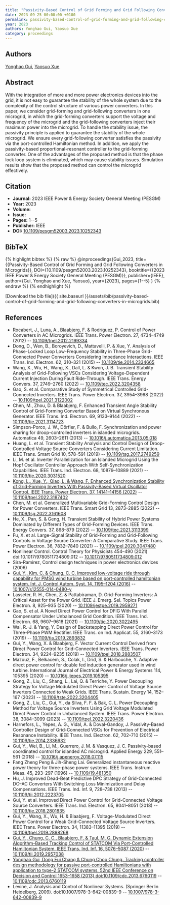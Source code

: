```yaml
---
title: "Passivity-Based Control of Grid Forming and Grid Following Converters in Microgrids"
date: 2023-09-25 00:00:00 +0100
permalink: passivity-based-control-of-grid-forming-and-grid-following-converters-in-microgrids
year: 2023
authors: Yonghao Gui, Yaosuo Xue
category: proceedings
---
```

 
## Authors
[Yonghao Gui](authors/yonghao-gui), [Yaosuo Xue](authors/yaosuo-xue)
 
## Abstract
With the integration of more and more power electronics devices into the grid, it is not easy to guarantee the stability of the whole system due to the complexity of the control structure of various power converters. In this paper, we consider grid-forming and grid-following converters in one microgrid, in which the grid-forming converters support the voltage and frequency of the microgrid and the grid-following converters inject their maximum power into the microgrid. To handle the stability issue, the passivity principle is applied to guarantee the stability of the whole microgrid. We ensure every grid-following converter satisfies the passivity via the port-controlled Hamiltonian method. In addition, we apply the passivity-based proportional-resonant controller to the grid-forming converter. One of the advantages of the proposed method is that the phase lock loop system is eliminated, which may cause stability issues. Simulation results show that the proposed method can control the microgrid effectively.
 
## Citation
- **Journal:** 2023 IEEE Power &amp; Energy Society General Meeting (PESGM)
- **Year:** 2023
- **Volume:** 
- **Issue:** 
- **Pages:** 1--5
- **Publisher:** IEEE
- **DOI:** [10.1109/pesgm52003.2023.10252343](https://doi.org/10.1109/pesgm52003.2023.10252343)
 
## BibTeX
{% highlight bibtex %}
{% raw %}
@inproceedings{Gui_2023,
  title={{Passivity-Based Control of Grid Forming and Grid Following Converters in Microgrids}},
  DOI={10.1109/pesgm52003.2023.10252343},
  booktitle={{2023 IEEE Power &amp; Energy Society General Meeting (PESGM)}},
  publisher={IEEE},
  author={Gui, Yonghao and Xue, Yaosuo},
  year={2023},
  pages={1--5}
}
{% endraw %}
{% endhighlight %}
 
[Download the bib file]({{ site.baseurl }}/assets/bib/passivity-based-control-of-grid-forming-and-grid-following-converters-in-microgrids.bib)
 
## References
- Rocabert, J., Luna, A., Blaabjerg, F. & Rodríguez, P. Control of Power Converters in AC Microgrids. IEEE Trans. Power Electron. 27, 4734–4749 (2012) -- [10.1109/tpel.2012.2199334](https://doi.org/10.1109/tpel.2012.2199334)
- Dong, D., Wen, B., Boroyevich, D., Mattavelli, P. & Xue, Y. Analysis of Phase-Locked Loop Low-Frequency Stability in Three-Phase Grid-Connected Power Converters Considering Impedance Interactions. IEEE Trans. Ind. Electron. 62, 310–321 (2015) -- [10.1109/tie.2014.2334665](https://doi.org/10.1109/tie.2014.2334665)
- Wang, X., Wu, H., Wang, X., Dall, L. & Kwon, J. B. Transient Stability Analysis of Grid-Following VSCs Considering Voltage-Dependent Current Injection During Fault Ride-Through. IEEE Trans. Energy Convers. 37, 2749–2760 (2022) -- [10.1109/tec.2022.3204358](https://doi.org/10.1109/tec.2022.3204358)
- Gao, S. et al. Comparative Study of Symmetrical Controlled Grid-Connected Inverters. IEEE Trans. Power Electron. 37, 3954–3968 (2022) -- [10.1109/tpel.2021.3122002](https://doi.org/10.1109/tpel.2021.3122002)
- Chen, M., Zhou, D. & Blaabjerg, F. Enhanced Transient Angle Stability Control of Grid-Forming Converter Based on Virtual Synchronous Generator. IEEE Trans. Ind. Electron. 69, 9133–9144 (2022) -- [10.1109/tie.2021.3114723](https://doi.org/10.1109/tie.2021.3114723)
- Simpson-Porco, J. W., Dörfler, F. & Bullo, F. Synchronization and power sharing for droop-controlled inverters in islanded microgrids. Automatica 49, 2603–2611 (2013) -- [10.1016/j.automatica.2013.05.018](https://doi.org/10.1016/j.automatica.2013.05.018)
- Huang, L. et al. Transient Stability Analysis and Control Design of Droop-Controlled Voltage Source Converters Considering Current Limitation. IEEE Trans. Smart Grid 10, 578–591 (2019) -- [10.1109/tsg.2017.2749259](https://doi.org/10.1109/tsg.2017.2749259)
- Li, M. et al. Inverter Parallelization for an Islanded Microgrid Using the Hopf Oscillator Controller Approach With Self-Synchronization Capabilities. IEEE Trans. Ind. Electron. 68, 10879–10889 (2021) -- [10.1109/tie.2020.3031520](https://doi.org/10.1109/tie.2020.3031520)
- [Kong, L., Xue, Y., Qiao, L. & Wang, F. Enhanced Synchronization Stability of Grid-Forming Inverters With Passivity-Based Virtual Oscillator Control. IEEE Trans. Power Electron. 37, 14141–14156 (2022)](enhanced-synchronization-stability-of-grid-forming-inverters-with-passivity-based-virtual-oscillator-control) -- [10.1109/tpel.2022.3187402](https://doi.org/10.1109/tpel.2022.3187402)
- Chen, M. et al. Generalized Multivariable Grid-Forming Control Design for Power Converters. IEEE Trans. Smart Grid 13, 2873–2885 (2022) -- [10.1109/tsg.2022.3161608](https://doi.org/10.1109/tsg.2022.3161608)
- He, X., Pan, S. & Geng, H. Transient Stability of Hybrid Power Systems Dominated by Different Types of Grid-Forming Devices. IEEE Trans. Energy Convers. 37, 868–879 (2022) -- [10.1109/tec.2021.3113399](https://doi.org/10.1109/tec.2021.3113399)
- Fu, X. et al. Large-Signal Stability of Grid-Forming and Grid-Following Controls in Voltage Source Converter: A Comparative Study. IEEE Trans. Power Electron. 36, 7832–7840 (2021) -- [10.1109/tpel.2020.3047480](https://doi.org/10.1109/tpel.2020.3047480)
- Nonlinear Control. Control Theory for Physicists 454–490 (2021) doi:10.1017/9780511734809.012 -- [10.1017/9780511734809.012](https://doi.org/10.1017/9780511734809.012)
- Sira-Ramirez, Control design techniques in power electronics devices (2006)
- [Gui, Y., Kim, C. & Chung, C. C. Improved low-voltage ride through capability for PMSG wind turbine based on port-controlled hamiltonian system. Int. J. Control Autom. Syst. 14, 1195–1204 (2016)](improved-low-voltage-ride-through-capability-for-pmsg-wind-turbine-based-on-port-controlled-hamiltonian-system) -- [10.1007/s12555-014-0480-y](https://doi.org/10.1007/s12555-014-0480-y)
- Lasseter, R. H., Chen, Z. & Pattabiraman, D. Grid-Forming Inverters: A Critical Asset for the Power Grid. IEEE J. Emerg. Sel. Topics Power Electron. 8, 925–935 (2020) -- [10.1109/jestpe.2019.2959271](https://doi.org/10.1109/jestpe.2019.2959271)
- Gao, S. et al. A Novel Direct Power Control for DFIG With Parallel Compensator Under Unbalanced Grid Condition. IEEE Trans. Ind. Electron. 68, 9607–9618 (2021) -- [10.1109/tie.2020.3022495](https://doi.org/10.1109/tie.2020.3022495)
- Wai, R.-J. & Yang, Y. Design of Backstepping Direct Power Control for Three-Phase PWM Rectifier. IEEE Trans. on Ind. Applicat. 55, 3160–3173 (2019) -- [10.1109/tia.2019.2893832](https://doi.org/10.1109/tia.2019.2893832)
- Gui, Y., Wang, X. & Blaabjerg, F. Vector Current Control Derived from Direct Power Control for Grid-Connected Inverters. IEEE Trans. Power Electron. 34, 9224–9235 (2019) -- [10.1109/tpel.2018.2883507](https://doi.org/10.1109/tpel.2018.2883507)
- Mazouz, F., Belkacem, S., Colak, I., Drid, S. & Harbouche, Y. Adaptive direct power control for double fed induction generator used in wind turbine. International Journal of Electrical Power &amp; Energy Systems 114, 105395 (2020) -- [10.1016/j.ijepes.2019.105395](https://doi.org/10.1016/j.ijepes.2019.105395)
- Gong, Z., Liu, C., Shang, L., Lai, Q. & Terriche, Y. Power Decoupling Strategy for Voltage Modulated Direct Power Control of Voltage Source Inverters Connected to Weak Grids. IEEE Trans. Sustain. Energy 14, 152–167 (2023) -- [10.1109/tste.2022.3204405](https://doi.org/10.1109/tste.2022.3204405)
- Gong, Z., Liu, C., Gui, Y., da Silva, F. F. & Bak, C. L. Power Decoupling Method for Voltage Source Inverters Using Grid Voltage Modulated Direct Power Control in Unbalanced System. IEEE Trans. Power Electron. 38, 3084–3099 (2023) -- [10.1109/tpel.2022.3220436](https://doi.org/10.1109/tpel.2022.3220436)
- Harnefors, L., Yepes, A. G., Vidal, A. & Doval-Gandoy, J. Passivity-Based Controller Design of Grid-Connected VSCs for Prevention of Electrical Resonance Instability. IEEE Trans. Ind. Electron. 62, 702–710 (2015) -- [10.1109/tie.2014.2336632](https://doi.org/10.1109/tie.2014.2336632)
- Gui, Y., Wei, B., Li, M., Guerrero, J. M. & Vasquez, J. C. Passivity-based coordinated control for islanded AC microgrid. Applied Energy 229, 551–561 (2018) -- [10.1016/j.apenergy.2018.07.115](https://doi.org/10.1016/j.apenergy.2018.07.115)
- Fang Zheng Peng & Jih-Sheng Lai. Generalized instantaneous reactive power theory for three-phase power systems. IEEE Trans. Instrum. Meas. 45, 293–297 (1996) -- [10.1109/19.481350](https://doi.org/10.1109/19.481350)
- Hu, J. Improved Dead-Beat Predictive DPC Strategy of Grid-Connected DC–AC Converters With Switching Loss Minimization and Delay Compensations. IEEE Trans. Ind. Inf. 9, 728–738 (2013) -- [10.1109/tii.2012.2223705](https://doi.org/10.1109/tii.2012.2223705)
- Gui, Y. et al. Improved Direct Power Control for Grid-Connected Voltage Source Converters. IEEE Trans. Ind. Electron. 65, 8041–8051 (2018) -- [10.1109/tie.2018.2801835](https://doi.org/10.1109/tie.2018.2801835)
- Gui, Y., Wang, X., Wu, H. & Blaabjerg, F. Voltage-Modulated Direct Power Control for a Weak Grid-Connected Voltage Source Inverters. IEEE Trans. Power Electron. 34, 11383–11395 (2019) -- [10.1109/tpel.2019.2898268](https://doi.org/10.1109/tpel.2019.2898268)
- [Gui, Y., Chung, C. C., Blaabjerg, F. & Taul, M. G. Dynamic Extension Algorithm-Based Tracking Control of STATCOM Via Port-Controlled Hamiltonian System. IEEE Trans. Ind. Inf. 16, 5076–5087 (2020)](dynamic-extension-algorithm-based-tracking-control-of-statcom-via-port-controlled-hamiltonian-system) -- [10.1109/tii.2019.2957038](https://doi.org/10.1109/tii.2019.2957038)
- [Yonghao Gui, Dong Eui Chang & Chung Choo Chung. Tracking controller design methodology for passive port-controlled Hamiltonians with application to type-2 STATCOM systems. 52nd IEEE Conference on Decision and Control 1653–1658 (2013) doi:10.1109/cdc.2013.6760119](tracking-controller-design-methodology-for-passive-port-controlled-hamiltonians-with-application-to-type-2-statcom-systems) -- [10.1109/cdc.2013.6760119](https://doi.org/10.1109/cdc.2013.6760119)
- Levine, J. Analysis and Control of Nonlinear Systems. (Springer Berlin Heidelberg, 2009). doi:10.1007/978-3-642-00839-9 -- [10.1007/978-3-642-00839-9](https://doi.org/10.1007/978-3-642-00839-9)

